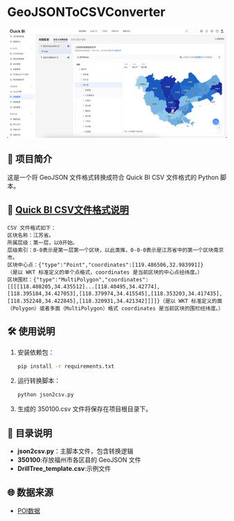 # GeoJSONToCSVConverter

![alt text](image.png)

## 📖 项目简介

这是一个将 GeoJSON 文件格式转换成符合 Quick BI CSV 文件格式的 Python 脚本。

## 📄 [Quick BI CSV文件格式说明](https://help.aliyun.com/zh/quick-bi/user-guide/custom-geojson)

```
CSV 文件格式如下：
区块名称：江苏省。
所属层级：第一层，以0开始。
层级索引：0-0表示是第一层第一个区块，以此类推，0-0-0表示是江苏省中的第一个区块南京市。
区块中心点：{"type":"Point","coordinates":[119.486506,32.983991]}
（是以 WKT 标准定义的单个点格式，coordinates 是当前区块的中心点经纬度。）
区块围栏：{"type":"MultiPolygon","coordinates":[[[[118.408205,34.435512]...[118.40495,34.42774],[118.395184,34.427053],[118.379974,34.415545],[118.353203,34.417435],[118.352248,34.422845],[118.320931,34.421342]]]]}（是以 WKT 标准定义的面（Polygon）或者多面（MultiPolygon）格式 coordinates 是当前区块的围栏经纬度。）
```

## 🛠 使用说明

1. 安装依赖包：

    ```sh
    pip install -r requirements.txt
    ```

2. 运行转换脚本：

    ```sh
    python json2csv.py
    ```

3. 生成的 350100.csv 文件将保存在项目根目录下。

## 📂 目录说明

- **json2csv.py**：主脚本文件，包含转换逻辑
- **350100**:存放福州市各区县的 GeoJSON 文件
- **DrillTree_template.csv**:示例文件

## 🌐 数据来源

- [POI数据](https://www.poi86.com/)
